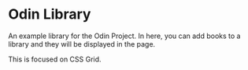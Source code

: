 # Odin Library
An example library for the Odin Project. In here, you can add books to a library and they will be displayed in the page. 

This is focused on CSS Grid.

